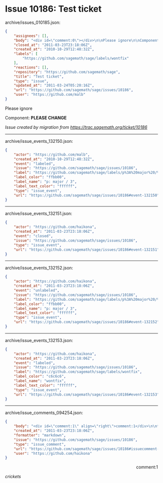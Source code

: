 # Issue 10186: Test ticket

archive/issues_010185.json:
```json
{
    "assignees": [],
    "body": "<div id=\"comment:0\"></div>\n\nPlease ignore\n\nComponent: **PLEASE CHANGE**\n\n_Issue created by migration from https://trac.sagemath.org/ticket/10186_\n\n",
    "closed_at": "2011-03-23T23:18:06Z",
    "created_at": "2010-10-29T12:48:32Z",
    "labels": [
        "https://github.com/sagemath/sage/labels/wontfix"
    ],
    "reactions": [],
    "repository": "https://github.com/sagemath/sage",
    "title": "Test ticket",
    "type": "issue",
    "updated_at": "2011-03-24T05:20:16Z",
    "url": "https://github.com/sagemath/sage/issues/10186",
    "user": "https://github.com/malb"
}
```
<div id="comment:0"></div>

Please ignore

Component: **PLEASE CHANGE**

_Issue created by migration from https://trac.sagemath.org/ticket/10186_





---

archive/issue_events_132150.json:
```json
{
    "actor": "https://github.com/malb",
    "created_at": "2010-10-29T12:48:32Z",
    "event": "labeled",
    "issue": "https://github.com/sagemath/sage/issues/10186",
    "label": "https://github.com/sagemath/sage/labels/p%3A%20major%20/%203",
    "label_color": "ffbb00",
    "label_name": "p: major / 3",
    "label_text_color": "ffffff",
    "type": "issue_event",
    "url": "https://github.com/sagemath/sage/issues/10186#event-132150"
}
```



---

archive/issue_events_132151.json:
```json
{
    "actor": "https://github.com/haikona",
    "created_at": "2011-03-23T23:18:06Z",
    "event": "closed",
    "issue": "https://github.com/sagemath/sage/issues/10186",
    "type": "issue_event",
    "url": "https://github.com/sagemath/sage/issues/10186#event-132151"
}
```



---

archive/issue_events_132152.json:
```json
{
    "actor": "https://github.com/haikona",
    "created_at": "2011-03-23T23:18:06Z",
    "event": "unlabeled",
    "issue": "https://github.com/sagemath/sage/issues/10186",
    "label": "https://github.com/sagemath/sage/labels/p%3A%20major%20/%203",
    "label_color": "ffbb00",
    "label_name": "p: major / 3",
    "label_text_color": "ffffff",
    "type": "issue_event",
    "url": "https://github.com/sagemath/sage/issues/10186#event-132152"
}
```



---

archive/issue_events_132153.json:
```json
{
    "actor": "https://github.com/haikona",
    "created_at": "2011-03-23T23:18:06Z",
    "event": "labeled",
    "issue": "https://github.com/sagemath/sage/issues/10186",
    "label": "https://github.com/sagemath/sage/labels/wontfix",
    "label_color": "c6c6c6",
    "label_name": "wontfix",
    "label_text_color": "ffffff",
    "type": "issue_event",
    "url": "https://github.com/sagemath/sage/issues/10186#event-132153"
}
```



---

archive/issue_comments_094254.json:
```json
{
    "body": "<div id=\"comment:1\" align=\"right\">comment:1</div>\n\n*crickets*",
    "created_at": "2011-03-23T23:18:06Z",
    "formatter": "markdown",
    "issue": "https://github.com/sagemath/sage/issues/10186",
    "type": "issue_comment",
    "url": "https://github.com/sagemath/sage/issues/10186#issuecomment-94254",
    "user": "https://github.com/haikona"
}
```

<div id="comment:1" align="right">comment:1</div>

*crickets*
